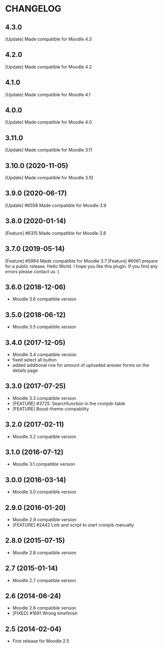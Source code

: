 CHANGELOG
=========
4.3.0
-----------------
[Update] Made compatible for Moodle 4.3

4.2.0
-----------------
[Update] Made compatible for Moodle 4.2

4.1.0
-----------------
[Update] Made compatible for Moodle 4.1

4.0.0
-----------------
[Update] Made compatible for Moodle 4.0

3.11.0
-----------------
[Update] Made compatible for Moodle 3.11

3.10.0 (2020-11-05)
-----------------
[Update] Made compatible for Moodle 3.10

3.9.0 (2020-06-17)
-----------------
[Update] #6558 Made compatible for Moodle 3.9

3.8.0 (2020-01-14)
-----------------
[Feature] #6315 Made compatible for Moodle 3.8

3.7.0 (2019-05-14)
-----------------
[Feature] #5984 Made compatible for Moodle 3.7
[Feature] #6061 prepare for a public release. Hello World. I hope you like this plugin. If you find any errors please contact us :)

3.6.0 (2018-12-06)
------------------
* Moodle 3.6 compatible version

3.5.0 (2018-06-12)
------------------
* Moodle 3.5 compatible version

3.4.0 (2017-12-05)
------------------
* Moodle 3.4 compatible version
* fixed select all button
* added additional row for amount of uploaded answer forms on the details page

3.3.0 (2017-07-25)
------------------

* Moodle 3.3 compatible version
* [FEATURE] #3725: Searchfunction in the cronjob-table
* [FEATURE] Boost-theme-compability


3.2.0 (2017-02-11)
------------------

* Moodle 3.2 compatible version

3.1.0 (2016-07-12)
------------------

* Moodle 3.1 compatible version


3.0.0 (2016-03-14)
------------------

* Moodle 3.0 compatible version


2.9.0 (2016-01-20)
------------------

* Moodle 2.9 compatible version
* [FEATURE] #2442 Link and script to start cronjob manually

2.8.0 (2015-07-15)
------------------

* Moodle 2.8 compatible version


2.7 (2015-01-14)
----------------

* Moodle 2.7 compatible version

2.6 (2014-06-24)
----------------

* Moodle 2.6 compatible version
* [FIXED] #1691 Wrong timefinish


2.5 (2014-02-04)
----------------

* First release for Moodle 2.5
